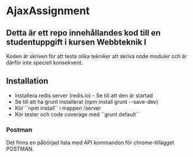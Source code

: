 # AjaxAssignment

## Detta är ett repo innehållandes kod till en studentuppgift i kursen Webbteknik I

Koden är skriven för att testa olika tekniker att skriva node moduler och är därför inte speciell konsekvent.

## Installation

* Installera redis server (redis.io) - Se till att den är startad
* Se till att ha grunt installerat (npm install grunt --save-dev)
* Kör ´´npm install´´ i mappen /server
* Kör tester och code coverage med ´´grunt default´´

### Postman
Det finns en påbörjad lista med API kommandon för chrome-tillägget POSTMAN.